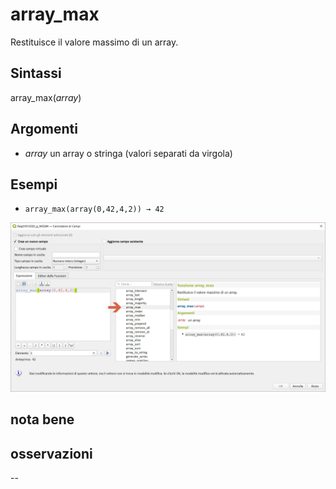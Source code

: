 # array_max

Restituisce il valore massimo di un array.

## Sintassi

array_max(_array_) 

## Argomenti

* _array_ un array o stringa (valori separati da virgola) 

## Esempi

* `array_max(array(0,42,4,2)) → 42`

![](/img/arrays/array_max/array_max1.png)

## nota bene

## osservazioni

--
